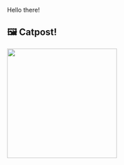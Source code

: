 Hello there!



## 🖼️ Catpost!

<sub>
    <img src="https://cdn2.thecatapi.com/images/7vtYbO_S0.jpg" height="256">
</sub>

